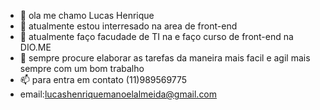 - 👋 ola me chamo Lucas Henrique
- 👀 atualmente estou interresado na area de front-end
- 🌱 atualmente faço facudade de TI na e faço curso de front-end na DIO.ME
- 💞️ sempre procure elaborar as tarefas da maneira mais facil e agil mais sempre com um bom trabalho
- 📫 para entra em contato (11)989569775
- email:lucashenriquemanoelalmeida@gmail.com

<!---
Lucashenriquemanoelalmeida/Lucashenriquemanoelalmeida is a ✨ special ✨ repository because its `README.md` (this file) appears on your GitHub profile.
You can click the Preview link to take a look at your changes.
--->

